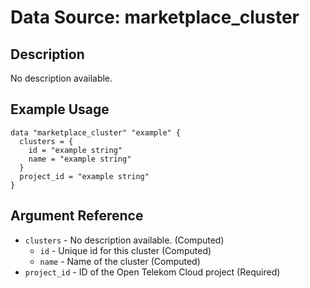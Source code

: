 # Data Source: marketplace_cluster

## Description

No description available.

## Example Usage

```hcl
data "marketplace_cluster" "example" {
  clusters = {
    id = "example string"
    name = "example string"
  }
  project_id = "example string"
}
```

## Argument Reference

- `clusters` - No description available.
  (Computed)
  - `id` - Unique id for this cluster
    (Computed)
  - `name` - Name of the cluster
    (Computed)
- `project_id` - ID of the Open Telekom Cloud project
  (Required)
